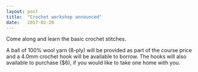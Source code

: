 ```yaml
---
layout: post
title:  "Crochet workshop announced"
date:   2017-02-20
---
```


Come along and learn the basic crochet stitches.

A ball of 100% wool yarn (8-ply) will be provided as part of the course price and a 4.0mm crochet hook will be available to borrow. The hooks will also available to purchase ($6), if you would like to take one home with you.

